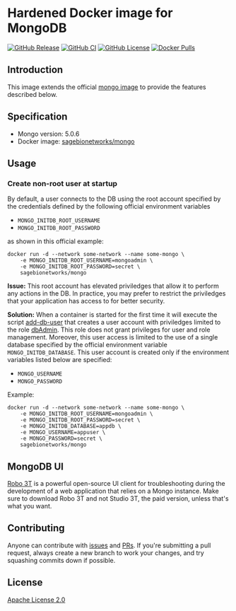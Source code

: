 # Hardened Docker image for MongoDB

[![GitHub Release](https://img.shields.io/github/release/Sage-Bionetworks/mongo.svg?include_prereleases&color=94398d&labelColor=555555&logoColor=ffffff&style=for-the-badge&logo=github)](https://github.com/Sage-Bionetworks/mongo/releases)
[![GitHub CI](https://img.shields.io/github/workflow/status/Sage-Bionetworks/mongo/CI.svg?color=94398d&labelColor=555555&logoColor=ffffff&style=for-the-badge&logo=github)](https://github.com/Sage-Bionetworks/mongo/actions)
[![GitHub License](https://img.shields.io/github/license/Sage-Bionetworks/mongo.svg?color=94398d&labelColor=555555&logoColor=ffffff&style=for-the-badge&logo=github)](https://github.com/Sage-Bionetworks/mongo/blob/main/LICENSE)
[![Docker Pulls](https://img.shields.io/docker/pulls/sagebionetworks/mongo.svg?color=94398d&labelColor=555555&logoColor=ffffff&style=for-the-badge&label=pulls&logo=docker)](https://hub.docker.com/r/sagebionetworks/mongo)

## Introduction

This image extends the official [mongo image] to provide the features described
below.


## Specification

- Mongo version: 5.0.6
- Docker image: [sagebionetworks/mongo]


## Usage

### Create non-root user at startup

By default, a user connects to the DB using the root account specified by the
credentials defined by the following official environment variables

- `MONGO_INITDB_ROOT_USERNAME`
- `MONGO_INITDB_ROOT_PASSWORD`

as shown in this official example:

```console
docker run -d --network some-network --name some-mongo \
    -e MONGO_INITDB_ROOT_USERNAME=mongoadmin \
    -e MONGO_INITDB_ROOT_PASSWORD=secret \
    sagebionetworks/mongo
```

**Issue:** This root account has elevated priviledges that allow it to perform
any actions in the DB. In practice, you may prefer to restrict the priviledges
that your application has access to for better security.

**Solution:** When a container is started for the first time it will execute the
script [add-db-user](add-db-user) that creates a user account with priviledges
limited to the role [dbAdmin]. This role does not grant privileges for user and
role management. Moreover, this user access is limited to the use of a single
database specified by the official environment variable `MONGO_INITDB_DATABASE`.
This user account is created only if the environment variables listed below are
specified:

- `MONGO_USERNAME`
- `MONGO_PASSWORD`

Example:

```console
docker run -d --network some-network --name some-mongo \
    -e MONGO_INITDB_ROOT_USERNAME=mongoadmin \
    -e MONGO_INITDB_ROOT_PASSWORD=secret \
    -e MONGO_INITDB_DATABASE=appdb \
    -e MONGO_USERNAME=appuser \
    -e MONGO_PASSWORD=secret \
    sagebionetworks/mongo
```


## MongoDB UI

[Robo 3T] is a powerful open-source UI client for troubleshooting during the
development of a web application that relies on a Mongo instance. Make sure to
download Robo 3T and not Studio 3T, the paid version, unless that's what you
want.


## Contributing

Anyone can contribute with [issues] and [PRs]. If you're submitting a pull
request, always create a new branch to work your changes, and try squashing
commits down if possible.


## License

[Apache License 2.0]

<!-- Links -->

[mongo image]: https://hub.docker.com/_/mongo
[dbAdmin]: https://docs.mongodb.com/manual/reference/built-in-roles/#dbAdmin
[sagebionetworks/mongo]: https://hub.docker.com/repository/docker/sagebionetworks/mongo
[issues]: https://github.com/Sage-Bionetworks/mongo/issues
[PRs]:https://github.com/Sage-Bionetworks/mongo/pulls
[Robo 3T]: https://robomongo.org/download
[Apache License 2.0]: https://github.com/Sage-Bionetworks/mongo/blob/main/LICENSE
[sagebionetworks/mongo]: https://hub.docker.com/r/sagebionetworks/mongo
[mongo image]: https://hub.docker.com/_/mongo
